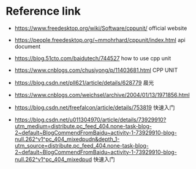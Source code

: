 # Reference link
+ https://www.freedesktop.org/wiki/Software/cppunit/  official website

+ https://people.freedesktop.org/~mmohrhard/cppunit/index.html  api document

+ https://blog.51cto.com/baidutech/744527   how to use cpp unit

+ https://www.cnblogs.com/chusiyong/p/11403681.html   CPP UNIT

+ https://blog.csdn.net/pll621/article/details/628779  晨光

+ https://www.cnblogs.com/weichsel/archive/2004/01/13/1971856.html

+ https://blog.csdn.net/freefalcon/article/details/753819  快速入门

+ https://blog.csdn.net/u011304970/article/details/73929910?utm_medium=distribute.pc_feed_404.none-task-blog-2~default~BlogCommendFromBaidu~activity-1-73929910-blog-null.262^v1^pc_404_mixedpudn&depth_1-utm_source=distribute.pc_feed_404.none-task-blog-2~default~BlogCommendFromBaidu~activity-1-73929910-blog-null.262^v1^pc_404_mixedpud   快速入门